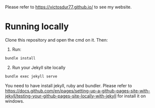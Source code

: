 Please refer to https://victosdur77.github.io/ to see my website. 

# Running locally

Clone this repository and open the cmd on it. Then:

1) Run:
```bash
bundle install
```

2) Run your Jekyll site locally
```bash
bundle exec jekyll serve
```

You need to have install jekyll, ruby and bundler. Please refer to https://docs.github.com/en/pages/setting-up-a-github-pages-site-with-jekyll/testing-your-github-pages-site-locally-with-jekyll for install it on windows.
